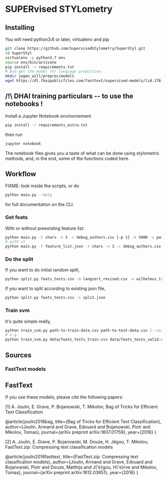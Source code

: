 # SUPERvised STYLometry

## Installing

You will need python3.6 or later, virtualenv and pip

```bash
git clone https://github.com/SupervisedStylometry/SuperStyl.git
cd SuperStyl
virtualenv -p python3.7 env
source env/bin/activate
pip install -r requirements.txt
# And get the model for language prediction
mkdir jagen_will/preproc/models
wget https://dl.fbaipublicfiles.com/fasttext/supervised-models/lid.176.bin -P ./jagen_will/preproc/models/
```

## /!\ DHAI training particulars -- to use the notebooks !

Install a Jupyter Notebook environnement

```bash
pip install -r requirements_extra.txt
```

then run 
```bash
jupyter notebook
```

The notebook files gives you a taste of what can be done using stylometric methods, and, in the end, some of the functions coded here.


## Workflow

FIXME: look inside the scripts, or do

```bash
python main.py --help
```

for full documentation on the CLI.

### Get feats

With or without preexisting feature list:

```bash
python main.py -t chars -n 3 -c debug_authors.csv [-p 1] -k 5000 -s path/to/docs/*
# with it
python main.py -f feature_list.json -t chars -n 3 -c debug_authors.csv -k 5000 -s meertens-song-collection-DH2019/train/*
```

### Do the split

If you want to do initial random split,
```bash
python split.py feats_tests.csv -m langcert_revised.csv -e wilhelmus_train.csv
```

If you want to split according to existing json file,
```bash
python split.py feats_tests.csv -s split.json
```

### Train svm

It's quite simple really,
```bash
python train_svm.py path-to-train-data.csv path-to-test-data.csv [--norms] [--dim_reduc None, 'pca', 'som'] [--kernel, 'LinearSVC', 'linear', 'polynomial', 'rbf', 'sigmoid'] [--final]
# e.g.
python train_svm.py data/feats_tests_train.csv data/feats_tests_valid.csv --norms --dim_reduc som
```


## Sources

### FastText models

## FastText

If you use these models, please cite the following papers:

[1] A. Joulin, E. Grave, P. Bojanowski, T. Mikolov, Bag of Tricks for Efficient Text Classification

@article{joulin2016bag,
  title={Bag of Tricks for Efficient Text Classification},
  author={Joulin, Armand and Grave, Edouard and Bojanowski, Piotr and Mikolov, Tomas},
  journal={arXiv preprint arXiv:1607.01759},
  year={2016}
}

[2] A. Joulin, E. Grave, P. Bojanowski, M. Douze, H. Jégou, T. Mikolov, FastText.zip: Compressing text classification models

@article{joulin2016fasttext,
  title={FastText.zip: Compressing text classification models},
  author={Joulin, Armand and Grave, Edouard and Bojanowski, Piotr and Douze, Matthijs and J{\'e}gou, H{\'e}rve and Mikolov, Tomas},
  journal={arXiv preprint arXiv:1612.03651},
  year={2016}
}




